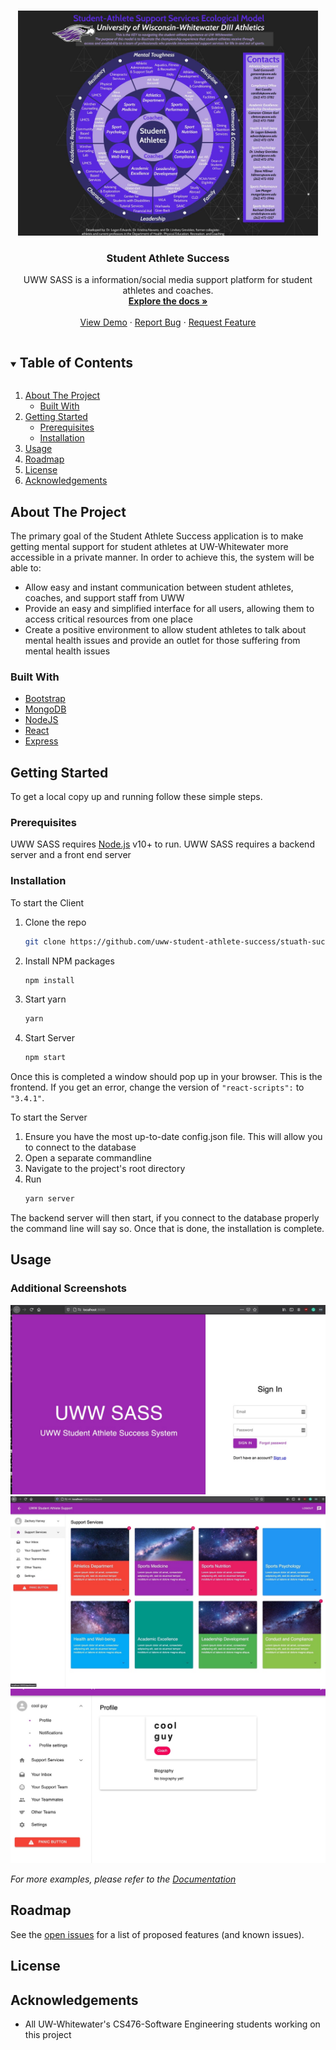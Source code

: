 <!-- PROJECT SHIELDS -->
<!--
*** Since this project is a private repo, the shields will show "REPO NOT FOUND"
*** To use, simply uncomment below
-->

<!-- [![Contributors][contributors-shield]][contributors-url]
[![Forks][forks-shield]][forks-url]
[![Stargazers][stars-shield]][stars-url]
[![Issues][issues-shield]][issues-url]
[![MIT License][license-shield]][license-url] -->

<!-- PROJECT LOGO -->
<br />
<p align="center">
  <a href="https://github.com/uww-student-athlete-success/stuath-success-web">
    <img src="imgs/2SASSModel.jpg" alt="Logo" width="480" height="360">
  </a>

  <h3 align="center">Student Athlete Success</h3>

  <p align="center">
    UWW SASS is a information/social media support platform for student athletes and coaches.
    <br />
    <a href="https://github.com/uww-student-athlete-success/stuath-success-web"><strong>Explore the docs »</strong></a>
    <br />
    <br />
    <a href="https://github.com/uww-student-athlete-success/stuath-success-web">View Demo</a>
    ·
    <a href="https://github.com/uww-student-athlete-success/stuath-success-web/issues">Report Bug</a>
    ·
    <a href="https://github.com/uww-student-athlete-success/stuath-success-web/issues">Request Feature</a>
  </p>
</p>

<!-- TABLE OF CONTENTS -->
<details open="open">
  <summary><h2 style="display: inline-block">Table of Contents</h2></summary>
  <ol>
    <li>
      <a href="#about-the-project">About The Project</a>
      <ul>
        <li><a href="#built-with">Built With</a></li>
      </ul>
    </li>
    <li>
      <a href="#getting-started">Getting Started</a>
      <ul>
        <li><a href="#prerequisites">Prerequisites</a></li>
        <li><a href="#installation">Installation</a></li>
      </ul>
    </li>
    <li><a href="#usage">Usage</a></li>
    <li><a href="#roadmap">Roadmap</a></li>
    <!-- <li><a href="#contributing">Contributing</a></li> -->
    <li><a href="#license">License</a></li>
    <li><a href="#acknowledgements">Acknowledgements</a></li>
  </ol>
</details>

<!-- ABOUT THE PROJECT -->
## About The Project

The primary goal of the Student Athlete Success application is to make getting 
mental support for student athletes at UW-Whitewater more accessible in a private 
manner. In order to achieve this, the system will be able to:
* Allow easy and instant communication between student athletes, coaches, and support staff from UWW
* Provide an easy and simplified interface for all users, allowing them to access critical resources from one place
* Create a positive environment to allow student athletes to talk about mental health issues and provide an outlet for those suffering from mental health issues

### Built With

* [Bootstrap](https://getbootstrap.com/)
* [MongoDB](https://www.mongodb.com/)
* [NodeJS](https://nodejs.org/en/)
* [React](https://reactjs.org/)
* [Express](https://expressjs.com/)

<!-- GETTING STARTED -->
## Getting Started

To get a local copy up and running follow these simple steps.

### Prerequisites

UWW SASS requires [Node.js](https://nodejs.org/) v10+ to run.
UWW SASS requires a backend server and a front end server

### Installation

To start the Client
1. Clone the repo
   ```sh
   git clone https://github.com/uww-student-athlete-success/stuath-success-web.git
   ```
2. Install NPM packages
   ```sh
   npm install
   ```
3. Start yarn
   ```sh
   yarn
   ```
4. Start Server
   ```sh
   npm start
   ```

Once this is completed a window should pop up in your browser. This is the frontend. If you get an error, change the version of ```"react-scripts":``` to  ```"3.4.1"```.

To start the Server
1. Ensure you have the most up-to-date config.json file. This will allow you to connect to the database
2. Open a separate commandline
3. Navigate to the project's root directory
4. Run
   ```sh
   yarn server
   ```

The backend server will then start, if you connect to the database properly the command line will say so. Once that is done, the installation is complete.

<!-- USAGE EXAMPLES -->
## Usage

### Additional Screenshots
![Homepage](imgs/sample1.jpg)
![Sample dahboard](imgs/sample2.jpg)
![Sample profile](imgs/sample3.jpg)

_For more examples, please refer to the [Documentation](https://github.com/uww-student-athlete-success/stuath-success-web/wiki)_

<!-- ROADMAP -->
## Roadmap

See the [open issues](https://github.com/uww-student-athlete-success/stuath-success-web/issues) for a list of proposed features (and known issues).

<!-- LICENSE -->
## License

<!-- Distributed under the MIT License. See `LICENSE` for more information. -->

<!-- ACKNOWLEDGEMENTS -->
## Acknowledgements
* All UW-Whitewater's CS476-Software Engineering students working on this project

<!-- MARKDOWN LINKS & IMAGES -->
[contributors-shield]: https://img.shields.io/github/contributors/uww-student-athlete-success/repo.svg?style=plastic
[contributors-url]: https://github.com/uww-student-athlete-success/stuath-success-web/graphs/contributors
[forks-shield]: https://img.shields.io/github/forks/uww-student-athlete-success/repo.svg?style=plastic
[forks-url]: https://github.com/uww-student-athlete-success/stuath-success-web/network/members
[stars-shield]: https://img.shields.io/github/stars/uww-student-athlete-success/repo.svg?style=plastic
[stars-url]: https://github.com/uww-student-athlete-success/stuath-success-web/stargazers
[issues-shield]: https://img.shields.io/github/issues/uww-student-athlete-success/repo.svg?style=plastic
[issues-url]: https://github.com/uww-student-athlete-success/stuath-success-web/issues
<!-- [license-shield]: https://img.shields.io/github/license/uww-student-athlete-success/repo.svg?style=plastic
[license-url]: https://github.com/uww-student-athlete-success/repo/blob/master/LICENSE.txt -->